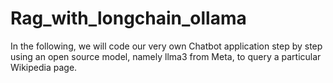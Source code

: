 # Rag_with_longchain_ollama
In the following, we will code our very own Chatbot application step by step using an open source model, namely llma3 from Meta, to query a particular Wikipedia page.

